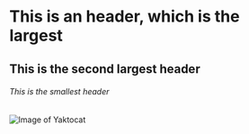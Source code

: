 # This is an header, which is the largest
## This is the second largest header
###### This is the smallest header 

![Image of Yaktocat](https://octodex.github.com/images/yaktocat.png)
